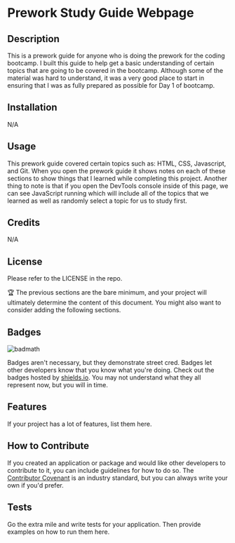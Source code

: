 # Prework Study Guide Webpage

## Description

This is a prework guide for anyone who is doing the prework for the coding bootcamp. I built this guide to help get a basic understanding of certain topics that are going to be covered in the bootcamp. Although some of the material was hard to understand, it was a very good place to start in ensuring that I was as fully prepared as possible for Day 1 of bootcamp.

## Installation

N/A

## Usage

This prework guide covered certain topics such as: HTML, CSS, Javascript, and Git. When you open the prework guide it shows notes on each of these sections to show things that I learned while completing this project. Another thing to note is that if you open the DevTools console inside of this page, we can see JavaScript running which will include all of the topics that we learned as well as randomly select a topic for us to study first.

## Credits

N/A

## License

Please refer to the LICENSE in the repo.

🏆 The previous sections are the bare minimum, and your project will ultimately determine the content of this document. You might also want to consider adding the following sections.

## Badges

![badmath](https://img.shields.io/github/languages/top/nielsenjared/badmath)

Badges aren't necessary, but they demonstrate street cred. Badges let other developers know that you know what you're doing. Check out the badges hosted by [shields.io](https://shields.io/). You may not understand what they all represent now, but you will in time.

## Features

If your project has a lot of features, list them here.

## How to Contribute

If you created an application or package and would like other developers to contribute to it, you can include guidelines for how to do so. The [Contributor Covenant](https://www.contributor-covenant.org/) is an industry standard, but you can always write your own if you'd prefer.

## Tests

Go the extra mile and write tests for your application. Then provide examples on how to run them here.
